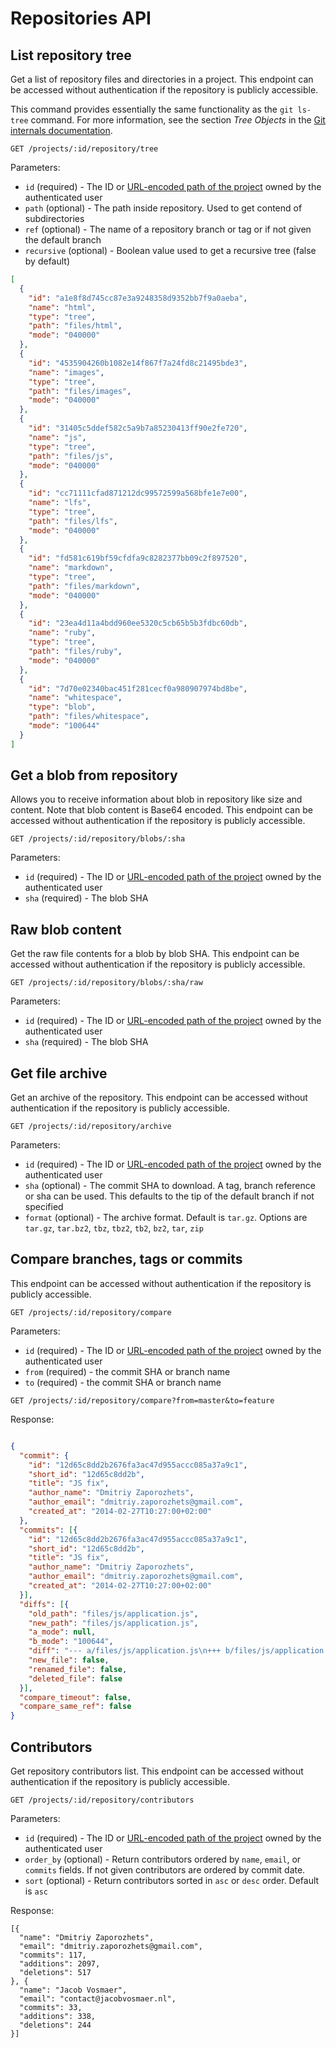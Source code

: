 # Repositories API

## List repository tree

Get a list of repository files and directories in a project. This endpoint can
be accessed without authentication if the repository is publicly accessible.

This command provides essentially the same functionality as the `git ls-tree` command. For more information, see the section _Tree Objects_ in the [Git internals documentation](https://git-scm.com/book/en/v2/Git-Internals-Git-Objects/#_tree_objects).

```
GET /projects/:id/repository/tree
```

Parameters:

- `id` (required) - The ID or [URL-encoded path of the project](README.md#namespaced-path-encoding) owned by the authenticated user
- `path` (optional) - The path inside repository. Used to get contend of subdirectories
- `ref` (optional) - The name of a repository branch or tag or if not given the default branch
- `recursive` (optional) - Boolean value used to get a recursive tree (false by default)

```json
[
  {
    "id": "a1e8f8d745cc87e3a9248358d9352bb7f9a0aeba",
    "name": "html",
    "type": "tree",
    "path": "files/html",
    "mode": "040000"
  },
  {
    "id": "4535904260b1082e14f867f7a24fd8c21495bde3",
    "name": "images",
    "type": "tree",
    "path": "files/images",
    "mode": "040000"
  },
  {
    "id": "31405c5ddef582c5a9b7a85230413ff90e2fe720",
    "name": "js",
    "type": "tree",
    "path": "files/js",
    "mode": "040000"
  },
  {
    "id": "cc71111cfad871212dc99572599a568bfe1e7e00",
    "name": "lfs",
    "type": "tree",
    "path": "files/lfs",
    "mode": "040000"
  },
  {
    "id": "fd581c619bf59cfdfa9c8282377bb09c2f897520",
    "name": "markdown",
    "type": "tree",
    "path": "files/markdown",
    "mode": "040000"
  },
  {
    "id": "23ea4d11a4bdd960ee5320c5cb65b5b3fdbc60db",
    "name": "ruby",
    "type": "tree",
    "path": "files/ruby",
    "mode": "040000"
  },
  {
    "id": "7d70e02340bac451f281cecf0a980907974bd8be",
    "name": "whitespace",
    "type": "blob",
    "path": "files/whitespace",
    "mode": "100644"
  }
]
```

## Get a blob from repository

Allows you to receive information about blob in repository like size and
content. Note that blob content is Base64 encoded. This endpoint can be accessed
without authentication if the repository is publicly accessible.

```
GET /projects/:id/repository/blobs/:sha
```

Parameters:

- `id` (required) - The ID or [URL-encoded path of the project](README.md#namespaced-path-encoding) owned by the authenticated user
- `sha` (required) - The blob SHA

## Raw blob content

Get the raw file contents for a blob by blob SHA. This endpoint can be accessed
without authentication if the repository is publicly accessible.

```
GET /projects/:id/repository/blobs/:sha/raw
```

Parameters:

- `id` (required) - The ID or [URL-encoded path of the project](README.md#namespaced-path-encoding) owned by the authenticated user
- `sha` (required) - The blob SHA

## Get file archive

Get an archive of the repository. This endpoint can be accessed without
authentication if the repository is publicly accessible.

```
GET /projects/:id/repository/archive
```

Parameters:

- `id` (required) - The ID or [URL-encoded path of the project](README.md#namespaced-path-encoding) owned by the authenticated user
- `sha` (optional) - The commit SHA to download. A tag, branch reference or sha can be used. This defaults to the tip of the default branch if not specified
- `format` (optional) - The archive format. Default is `tar.gz`. Options are `tar.gz`, `tar.bz2`, `tbz`, `tbz2`, `tb2`, `bz2`, `tar`, `zip`

## Compare branches, tags or commits

This endpoint can be accessed without authentication if the repository is
publicly accessible.

```
GET /projects/:id/repository/compare
```

Parameters:

- `id` (required) - The ID or [URL-encoded path of the project](README.md#namespaced-path-encoding) owned by the authenticated user
- `from` (required) - the commit SHA or branch name
- `to` (required) - the commit SHA or branch name

```
GET /projects/:id/repository/compare?from=master&to=feature
```

Response:

```json

{
  "commit": {
    "id": "12d65c8dd2b2676fa3ac47d955accc085a37a9c1",
    "short_id": "12d65c8dd2b",
    "title": "JS fix",
    "author_name": "Dmitriy Zaporozhets",
    "author_email": "dmitriy.zaporozhets@gmail.com",
    "created_at": "2014-02-27T10:27:00+02:00"
  },
  "commits": [{
    "id": "12d65c8dd2b2676fa3ac47d955accc085a37a9c1",
    "short_id": "12d65c8dd2b",
    "title": "JS fix",
    "author_name": "Dmitriy Zaporozhets",
    "author_email": "dmitriy.zaporozhets@gmail.com",
    "created_at": "2014-02-27T10:27:00+02:00"
  }],
  "diffs": [{
    "old_path": "files/js/application.js",
    "new_path": "files/js/application.js",
    "a_mode": null,
    "b_mode": "100644",
    "diff": "--- a/files/js/application.js\n+++ b/files/js/application.js\n@@ -24,8 +24,10 @@\n //= require g.raphael-min\n //= require g.bar-min\n //= require branch-graph\n-//= require highlightjs.min\n-//= require ace/ace\n //= require_tree .\n //= require d3\n //= require underscore\n+\n+function fix() { \n+  alert(\"Fixed\")\n+}",
    "new_file": false,
    "renamed_file": false,
    "deleted_file": false
  }],
  "compare_timeout": false,
  "compare_same_ref": false
}
```

## Contributors

Get repository contributors list. This endpoint can be accessed without
authentication if the repository is publicly accessible.

```
GET /projects/:id/repository/contributors
```

Parameters:

- `id` (required) - The ID or [URL-encoded path of the project](README.md#namespaced-path-encoding) owned by the authenticated user
- `order_by` (optional) - Return contributors ordered by `name`, `email`, or `commits` fields. If not given contributors are ordered by commit date.
- `sort` (optional) - Return contributors sorted in `asc` or `desc` order. Default is `asc`

Response:

```
[{
  "name": "Dmitriy Zaporozhets",
  "email": "dmitriy.zaporozhets@gmail.com",
  "commits": 117,
  "additions": 2097,
  "deletions": 517
}, {
  "name": "Jacob Vosmaer",
  "email": "contact@jacobvosmaer.nl",
  "commits": 33,
  "additions": 338,
  "deletions": 244
}]
```

